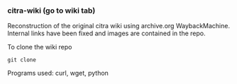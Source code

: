 ### citra-wiki (go to wiki tab)

Reconstruction of the original citra wiki using archive.org WaybackMachine.
Internal links have been fixed and images are contained in the repo.

To clone the wiki repo
```
git clone 
```
Programs used: curl, wget, python
